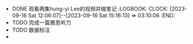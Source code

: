- DONE 观看两集hung-yi Lee的视频并做笔记
  :LOGBOOK:
  CLOCK: [2023-09-16 Sat 12:06:07]--[2023-09-16 Sat 15:16:13] =>  03:10:06
  :END:
- TODO 完成一篇雅思听力
- TODO 数据标注
-